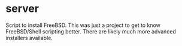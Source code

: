 # server

Script to install FreeBSD. 
This was just a project to get to know FreeBSD/Shell scripting better. 
There are likely much more advanced installers available.

